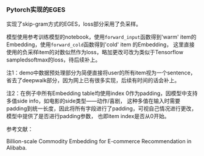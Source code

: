 ### Pytorch实现的EGES
实现了skip-gram方式的EGES，loss部分采用了负采样。

模型使用参考训练模型的notebook，使用`forward_input`函数得到'warm' item的Embedding，使用`forward_cold`函数得到'cold' item 的Embedding，
这里直接使用的负采样item的对数似然作为loss，略加更改可改为类似于Tensorflow sampledsoftmax的loss，待后续补上。

注1：demo中数据预处理部分为简便直接将user的所有item视为一个sentence，省去了deepwalk部分，因为网上已有很多实现，后续有时间的话会补上。

注2：在例子中所有Embedding table均使用index 0作为padding，因模型中支持多值side info，如电影的side类型——动作/喜剧，
    这种多值在输入时需要padding到统一长度，因此将所有字段进行了padding，可视自己情况进行更改，模型中提供了是否进行padding参数，
    也即item index是否从0开始。

参考文献：

Billion-scale Commodity Embedding for E-commerce Recommendation in Alibaba.

